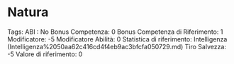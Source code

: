 # Natura

Tags: ABI
: No
Bonus Competenza: 0
Bonus Competenza di Riferimento: 1
Modificatore: -5
Modificatore  Abilità: 0
Statistica di riferimento: Intelligenza (Intelligenza%2050aa62c416cd4f4eb9ac3bfcfa050729.md)
Tiro Salvezza: -5
Valore di riferimento: 0